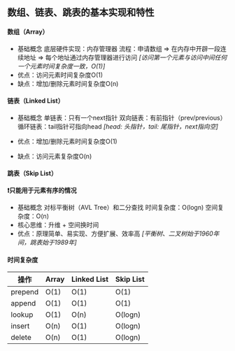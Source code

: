 ## 数组、链表、跳表的基本实现和特性
#### 数组（Array）
* 基础概念
底层硬件实现：内存管理器
流程：申请数组 => 在内存中开辟一段连续地址 => 每个地址通过内存管理器进行访问
*[访问第一个元素与访问中间任何一个元素时间复杂度一致，O(1)]*
* 优点：访问元素时间复杂度O(1)
* 缺点：增加/删除元素时间复杂度O(n)

#### 链表（Linked List）
* 基础概念
单链表：只有一个next指针
双向链表：有前指针（prev/previous）
循环链表：tail指针可指向head
*[head: 头指针，tail: 尾指针，next指向空]*

* 优点：增加/删除元素时间复杂度O(1)
* 缺点：访问元素复杂度O(n)

#### 跳表（Skip List）
**❗只能用于元素有序的情况**
* 基础概念
对标平衡树（AVL Tree）和二分查找
时间复杂度：O(logn)
空间复杂度：O(n)
* 核心思维：升维 + 空间换时间
* 优点：原理简单、易实现、方便扩展、效率高
*[平衡树、二叉树始于1960年间，跳表始于1989年]*

#### 时间复杂度
|  操作  | Array | Linked List | Skip List |
|  ---- | ---- | ---- | ---- |
| prepend | O(1) | O(1) | O(1) |
| append | O(1) | O(1) | O(1) |
| lookup | O(1) | O(n)| O(logn) |
| insert | O(n) | O(1) | O(logn) |
| delete | O(n) | O(1) | O(logn) |
